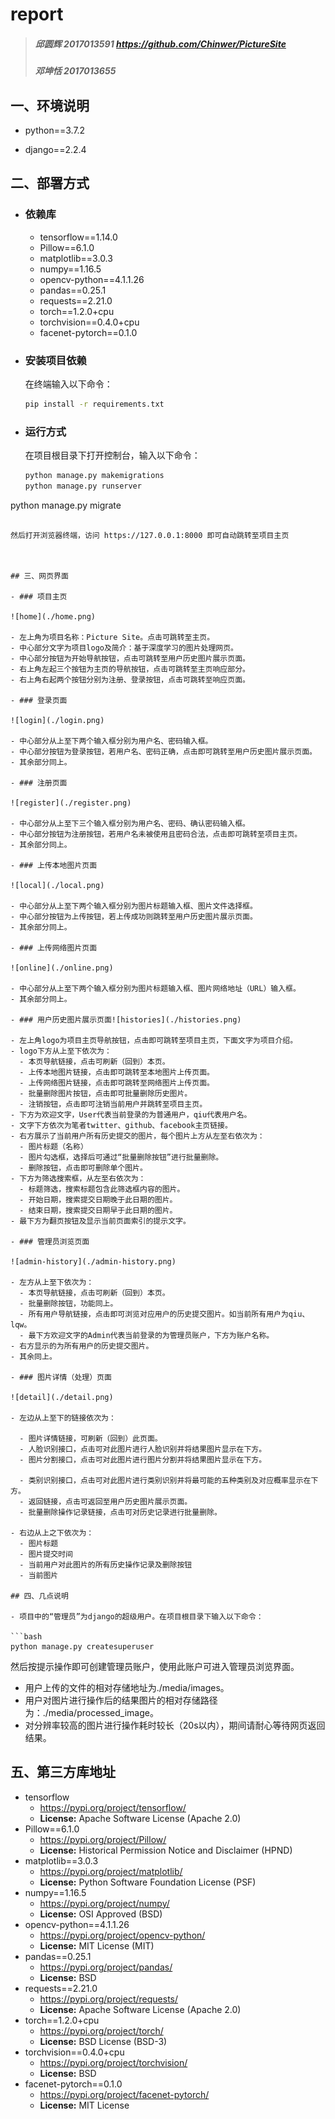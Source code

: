 # report

> ##### 邱圆辉 	2017013591 https://github.com/Chinwer/PictureSite
>
> ##### 邓坤恬	2017013655

## 一、环境说明

- python==3.7.2

- django==2.2.4

## 二、部署方式

- ### 依赖库

  - tensorflow==1.14.0
  - Pillow==6.1.0
  - matplotlib==3.0.3
  - numpy==1.16.5
  - opencv-python==4.1.1.26
  - pandas==0.25.1
  - requests==2.21.0
  - torch==1.2.0+cpu
  - torchvision==0.4.0+cpu
  - facenet-pytorch==0.1.0

- ### 安装项目依赖

  在终端输入以下命令：

  ```bash
  pip install -r requirements.txt
  ```

- ### 运行方式

  在项目根目录下打开控制台，输入以下命令：

  ```bash
  python manage.py makemigrations
  python manage.py runserver
python manage.py migrate
  ```

  然后打开浏览器终端，访问 https://127.0.0.1:8000 即可自动跳转至项目主页
  
  

## 三、网页界面

- ### 项目主页

  ![home](./home.png)

  - 左上角为项目名称：Picture Site。点击可跳转至主页。
  - 中心部分文字为项目logo及简介：基于深度学习的图片处理网页。
  - 中心部分按钮为开始导航按钮，点击可跳转至用户历史图片展示页面。
  - 右上角左起三个按钮为主页的导航按钮，点击可跳转至主页响应部分。
  - 右上角右起两个按钮分别为注册、登录按钮，点击可跳转至响应页面。

- ### 登录页面

  ![login](./login.png)

  - 中心部分从上至下两个输入框分别为用户名、密码输入框。
  - 中心部分按钮为登录按钮，若用户名、密码正确，点击即可跳转至用户历史图片展示页面。
  - 其余部分同上。

- ### 注册页面

  ![register](./register.png)

  - 中心部分从上至下三个输入框分别为用户名、密码、确认密码输入框。
  - 中心部分按钮为注册按钮，若用户名未被使用且密码合法，点击即可跳转至项目主页。
  - 其余部分同上。

- ### 上传本地图片页面

  ![local](./local.png)

  - 中心部分从上至下两个输入框分别为图片标题输入框、图片文件选择框。
  - 中心部分按钮为上传按钮，若上传成功则跳转至用户历史图片展示页面。
  - 其余部分同上。

- ### 上传网络图片页面

  ![online](./online.png)

  - 中心部分从上至下两个输入框分别为图片标题输入框、图片网络地址（URL）输入框。
  - 其余部分同上。

- ### 用户历史图片展示页面![histories](./histories.png)

  - 左上角logo为项目主页导航按钮，点击即可跳转至项目主页，下面文字为项目介绍。
  - logo下方从上至下依次为：
    - 本页导航链接，点击可刷新（回到）本页。
    - 上传本地图片链接，点击即可跳转至本地图片上传页面。
    - 上传网络图片链接，点击即可跳转至网络图片上传页面。
    - 批量删除图片按钮，点击即可批量删除历史图片。
    - 注销按钮，点击即可注销当前用户并跳转至项目主页。
  - 下方为欢迎文字，User代表当前登录的为普通用户，qiu代表用户名。
  - 文字下方依次为笔者twitter、github、facebook主页链接。
  - 右方展示了当前用户所有历史提交的图片，每个图片上方从左至右依次为：
    - 图片标题（名称）
    - 图片勾选框，选择后可通过“批量删除按钮”进行批量删除。
    - 删除按钮，点击即可删除单个图片。
  - 下方为筛选搜索框，从左至右依次为：
    - 标题筛选，搜索标题包含此筛选框内容的图片。
    - 开始日期，搜索提交日期晚于此日期的图片。
    - 结束日期，搜索提交日期早于此日期的图片。
  - 最下方为翻页按钮及显示当前页面索引的提示文字。

- ### 管理员浏览页面

  ![admin-history](./admin-history.png)

  - 左方从上至下依次为：
    - 本页导航链接，点击可刷新（回到）本页。
    - 批量删除按钮，功能同上。
    - 所有用户导航链接，点击即可浏览对应用户的历史提交图片。如当前所有用户为qiu、lqw。
    - 最下方欢迎文字的Admin代表当前登录的为管理员账户，下方为账户名称。
  - 右方显示的为所有用户的历史提交图片。
  - 其余同上。

- ### 图片详情（处理）页面

  ![detail](./detail.png)

  - 左边从上至下的链接依次为：

    - 图片详情链接，可刷新（回到）此页面。
    - 人脸识别接口，点击可对此图片进行人脸识别并将结果图片显示在下方。
    - 图片分割接口，点击可对此图片进行图片分割并将结果图片显示在下方。

    - 类别识别接口，点击可对此图片进行类别识别并将最可能的五种类别及对应概率显示在下方。
    - 返回链接，点击可返回至用户历史图片展示页面。
    - 批量删除操作记录链接，点击可对历史记录进行批量删除。

  - 右边从上之下依次为：
    - 图片标题
    - 图片提交时间
    - 当前用户对此图片的所有历史操作记录及删除按钮
    - 当前图片

## 四、几点说明

- 项目中的“管理员”为django的超级用户。在项目根目录下输入以下命令：

  ```bash
  python manage.py createsuperuser
  ```

  然后按提示操作即可创建管理员账户，使用此账户可进入管理员浏览界面。

- 用户上传的文件的相对存储地址为./media/images。
- 用户对图片进行操作后的结果图片的相对存储路径为：./media/processed_image。
- 对分辨率较高的图片进行操作耗时较长（20s以内），期间请耐心等待网页返回结果。

## 五、第三方库地址

- tensorflow 
  - https://pypi.org/project/tensorflow/
  - **License:** Apache Software License (Apache 2.0)
- Pillow==6.1.0
  - https://pypi.org/project/Pillow/
  - **License:** Historical Permission Notice and Disclaimer (HPND)
- matplotlib==3.0.3
  - https://pypi.org/project/matplotlib/
  - **License:** Python Software Foundation License (PSF)
- numpy==1.16.5
  - https://pypi.org/project/numpy/
  - **License:** OSI Approved (BSD)
- opencv-python==4.1.1.26
  - https://pypi.org/project/opencv-python/
  - **License:** MIT License (MIT)
- pandas==0.25.1
  - https://pypi.org/project/pandas/
  - **License:** BSD
- requests==2.21.0
  - https://pypi.org/project/requests/
  - **License:** Apache Software License (Apache 2.0)
- torch==1.2.0+cpu
  - https://pypi.org/project/torch/
  - **License:** BSD License (BSD-3)
- torchvision==0.4.0+cpu
  - https://pypi.org/project/torchvision/
  - **License:** BSD
- facenet-pytorch==0.1.0
  - https://pypi.org/project/facenet-pytorch/
  - **License:** MIT License

